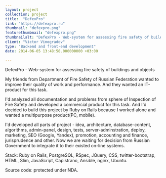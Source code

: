 ```yaml
---
layout: project
collection: project
title:  "DefexPro"
link: "https://defexpro.ru"
thumbnail: "defexpro.png"
featurethumbnail: "defexpro.png"
thumbnailalt: "DefexPro - Web-system for assessing fire safety of buildings and objects"
client: "Victor Vinogradov"
type: "Backend and front-end development"
date: 2014-06-05 13:48:58.000000000 +03:00

---
```

DefexPro - Web-system for assessing fire safety of buildings and objects

My friends from Department of Fire Safety of Russian Federation wanted 
to improve their quality of work and performance. And they wanted an IT-product 
for this task. 

I'd analyzed all documentation and problems from sphere of Inspection of 
Fire Safety and developed a commercial product for this task.
And I'd decided to build this project by Ruby on Rails because I worked 
alone and wanted a multipurpose product(PC, mobile). 

I'd developed all parts of project - idea, architecture, database-content, algorithms, 
admin-panel, design, tests, server-adminstration, deploy, marketing, 
SEO (Google, Yandex), promotion, accounting and finance, jurisprudence and other. 
Now we are waiting for decision from Russian Government to integrate it 
to their existed on-line systems.  

Stack: Ruby on Rails, PostgreSQL, RSpec, JQuery, CSS, twitter-bootstrap, 
HTML, Slim, JavaScript, Capistrano, Ansible, nginx, Ubuntu.

Source code: protected under NDA.
